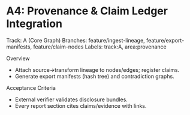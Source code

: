# A4: Provenance & Claim Ledger Integration

Track: A (Core Graph)
Branches: feature/ingest-lineage, feature/export-manifests, feature/claim-nodes
Labels: track:A, area:provenance

Overview

- Attach source→transform lineage to nodes/edges; register claims.
- Generate export manifests (hash tree) and contradiction graphs.

Acceptance Criteria

- External verifier validates disclosure bundles.
- Every report section cites claims/evidence with links.
